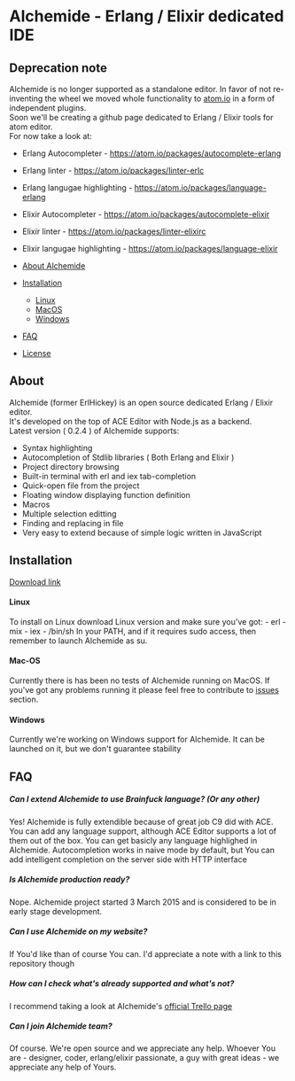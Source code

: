 # Alchemide - Erlang / Elixir dedicated IDE

## Deprecation note
Alchemide is no longer supported as a standalone editor. In favor of not re-inventing the wheel we moved whole functionality to [atom.io](atom.io) in a form of independent plugins.  
Soon we'll be creating a github page dedicated to Erlang / Elixir tools for atom editor.  
For now take a look at:
- Erlang Autocompleter          - https://atom.io/packages/autocomplete-erlang
- Erlang linter                 - https://atom.io/packages/linter-erlc
- Erlang langugae highlighting  - https://atom.io/packages/language-erlang
- Elixir Autocompleter          - https://atom.io/packages/autocomplete-elixir
- Elixir linter                 - https://atom.io/packages/linter-elixirc
- Elixir langugae highlighting  - https://atom.io/packages/language-elixir


- [About Alchemide](#about)  
- [Installation](#installation)  
  - [Linux](#linux)
  - [MacOS](#mac-os)
  - [Windows](#windows)
- [FAQ](#faq)  
- [License](#license)

## About 
Alchemide (former ErlHickey) is an open source dedicated Erlang / Elixir editor.  
It's developed on the top of ACE Editor with Node.js as a backend.  
Latest version ( 0.2.4 ) of Alchemide supports:  

- Syntax highlighting
- Autocompletion of Stdlib libraries ( Both Erlang and Elixir )
- Project directory browsing
- Built-in terminal with erl and iex tab-completion
- Quick-open file from the project
- Floating window displaying function definition
- Macros
- Multiple selection editting
- Finding and replacing in file
- Very easy to extend because of simple logic written in JavaScript 

## Installation
[Download link](https://drive.google.com/open?id=0B7w-FN9jiHQoZEM1QzNtcGhGLTg&authuser=0)

#### Linux 
  To install on Linux download Linux version and make sure you've got:
      - erl
      - mix
      - iex
      - /bin/sh
  In your PATH, and if it requires sudo access, then remember to launch Alchemide as su.

#### Mac-OS
   Currently there is has been no tests of Alchemide running on MacOS. If you've got any problems running it 
   please feel free to contribute to [issues](https://github.com/iraasta/alchemide/issues) section.

#### Windows
  Currently we're working on Windows support for Alchemide. It can be launched on it, but we don't guarantee
  stability

## FAQ

##### Can I extend Alchemide to use Brainfuck language? (Or any other)
Yes! Alchemide is fully extendible because of great job C9 did with ACE. You can add any language support,
although ACE Editor supports a lot of them out of the box.
You can get basicly any language highlighed in Alchemide.
Autocompletion works in naive mode by default, but You can add intelligent completion on the server side
with HTTP interface

##### Is Alchemide production ready?
Nope. Alchemide project started 3 March 2015 and is considered to be in early stage development.

##### Can I use Alchemide on my website?
If You'd like than of course You can. I'd appreciate a note with a link to this repository though

##### How can I check what's already supported and what's not?
I recommend taking a look at Alchemide's [official Trello page](https://trello.com/b/299ZIZkT/alchemide)

##### Can I join Alchemide team?
Of course. We're open source and we appreciate any help. Whoever You are - designer, coder, erlang/elixir passionate, a guy with great ideas - we appreciate any help of Yours.
